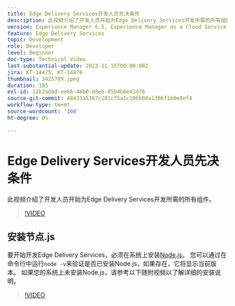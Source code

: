 ```yaml
---
title: Edge Delivery Services开发人员先决条件
description: 此视频介绍了开发人员开始为Edge Delivery Services开发所需的所有组件。
version: Experience Manager 6.5, Experience Manager as a Cloud Service
feature: Edge Delivery Services
topic: Development
role: Developer
level: Beginner
doc-type: Technical Video
last-substantial-update: 2023-11-15T00:00:00Z
jira: KT-14475, KT-14476
thumbnail: 3425709.jpeg
duration: 185
exl-id: 12b2ad4d-ee66-4eb0-b8e6-05b4b6e41d76
source-git-commit: 48433a5367c281cf5a1c106b08a1306f1b0e8ef4
workflow-type: tm+mt
source-wordcount: '104'
ht-degree: 0%

---
```


# Edge Delivery Services开发人员先决条件

此视频介绍了开发人员开始为Edge Delivery Services开发所需的所有组件。

>[!VIDEO](https://video.tv.adobe.com/v/3425709/?learn=on)

## 安装节点.js

要开始开发Edge Delivery Services，必须在系统上安装[Node.js](https://nodejs.org)。 您可以通过在命令行中运行`node -v`来验证是否已安装Node.js，如果存在，它将显示当前版本。 如果您的系统上未安装Node.js，请参考以下随附视频以了解详细的安装说明。

>[!VIDEO](https://video.tv.adobe.com/v/3425710/?learn=on)
